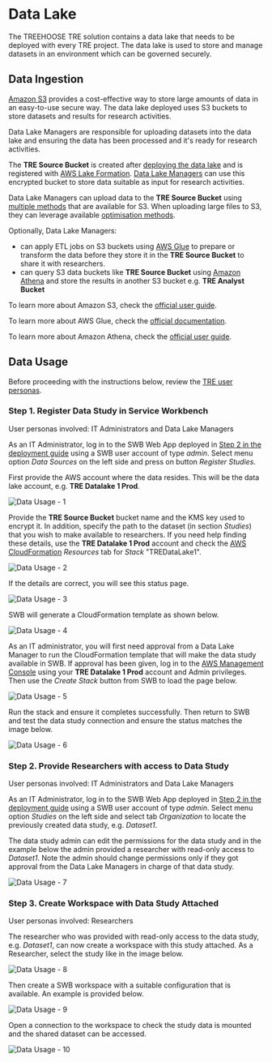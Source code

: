 # Data Lake

The TREEHOOSE TRE solution contains a data lake that needs to be deployed
with every TRE project. The data lake is used to store and manage datasets in an
environment which can be governed securely.

## Data Ingestion

[Amazon S3](https://aws.amazon.com/s3/) provides a cost-effective way to store
large amounts of data in an easy-to-use secure way. The data lake deployed
uses S3 buckets to store datasets and results for research activities.

Data Lake Managers are responsible for uploading datasets into the data lake
and ensuring the data has been processed and it's ready for research activities.

The **TRE Source Bucket** is created after
[deploying the data lake](../deployment/Step3-CreateDataLake.md) and is registered
with [AWS Lake Formation](https://aws.amazon.com/lake-formation/). [Data Lake Managers](../architecture/User-Personas.md#Data-Lake-Manager)
can use this encrypted bucket to store data suitable as input for research activities.

Data Lake Managers can upload data to the **TRE Source Bucket** using
[multiple methods](https://docs.aws.amazon.com/AmazonS3/latest/userguide/upload-objects.html)
that are available for S3. When uploading large files to S3, they can leverage available
[optimisation methods](https://aws.amazon.com/premiumsupport/knowledge-center/s3-upload-large-files/).

Optionally, Data Lake Managers:

- can apply ETL jobs on S3 buckets using [AWS Glue](https://aws.amazon.com/glue/) to prepare
  or transform the data before they store it in the **TRE Source Bucket** to share it with researchers.
- can query S3 data buckets like **TRE Source Bucket** using [Amazon Athena](https://aws.amazon.com/athena)
  and store the results in another S3 bucket e.g. **TRE Analyst Bucket**

To learn more about Amazon S3, check the
[official user guide](https://docs.aws.amazon.com/AmazonS3/latest/userguide/Welcome.html).

To learn more about AWS Glue, check the
[official documentation](https://docs.aws.amazon.com/glue/index.html).

To learn more about Amazon Athena, check the
[official user guide](https://docs.aws.amazon.com/athena/latest/ug/getting-started.html).

## Data Usage

Before proceeding with the instructions below, review the
[TRE user personas](../architecture/User-Personas.md).

### Step 1. Register Data Study in Service Workbench

User personas involved: IT Administrators and Data Lake Managers

As an IT Administrator, log in to the SWB Web App deployed in
[Step 2 in the deployment guide](../deployment/Step2-DeployServiceWorkbench.md) using
a SWB user account of type _admin_. Select menu option _Data Sources_ on the left side
and press on button _Register Studies_.

First provide the AWS account where the data resides. This will be the data lake account,
e.g. **TRE Datalake 1 Prod**.

![Data Usage - 1](../../res/images/data_lake/DataUsage-1.png)

Provide the **TRE Source Bucket** bucket name and the KMS key used to encrypt it. In addition,
specify the path to the dataset (in section _Studies_) that you wish to make available to researchers.
If you need help finding these details, use the **TRE Datalake 1 Prod** account and check the
[AWS CloudFormation](https://eu-west-2.console.aws.amazon.com/cloudformation/home?region=eu-west-2#/)
_Resources_ tab for _Stack_ "TREDataLake1".

![Data Usage - 2](../../res/images/data_lake/DataUsage-2.png)

If the details are correct, you will see this status page.

![Data Usage - 3](../../res/images/data_lake/DataUsage-3.png)

SWB will generate a CloudFormation template as shown below.

![Data Usage - 4](../../res/images/data_lake/DataUsage-4.png)

As an IT administrator, you will first need approval from a Data Lake Manager
to run the CloudFormation template that will make the data study available in SWB.
If approval has been given, log in to the
[AWS Management Console](https://console.aws.amazon.com/)
using your **TRE Datalake 1 Prod** account and Admin privileges. Then use the
_Create Stack_ button from SWB to load the page below.

![Data Usage - 5](../../res/images/data_lake/DataUsage-5.png)

Run the stack and ensure it completes successfully. Then return to SWB and test the
data study connection and ensure the status matches the image below.

![Data Usage - 6](../../res/images/data_lake/DataUsage-6.png)

### Step 2. Provide Researchers with access to Data Study

User personas involved: IT Administrators and Data Lake Managers

As an IT Administrator, log in to the SWB Web App deployed in
[Step 2 in the deployment guide](../deployment/Step2-DeployServiceWorkbench.md) using
a SWB user account of type _admin_. Select menu option _Studies_ on the left side
and select tab _Organization_ to locate the previously created data study, e.g. _Dataset1_.

The data study admin can edit the permissions for the data study and in the example
below the admin provided a researcher with read-only access to _Dataset1_. Note the
admin should change permissions only if they got approval from the Data Lake Managers
in charge of that data study.

![Data Usage - 7](../../res/images/data_lake/DataUsage-7.png)

### Step 3. Create Workspace with Data Study Attached

User personas involved: Researchers

The researcher who was provided with read-only access to the data study, e.g. _Dataset1_,
can now create a workspace with this study attached. As a Researcher, select the study
like in the image below.

![Data Usage - 8](../../res/images/data_lake/DataUsage-8.png)

Then create a SWB workspace with a suitable configuration that is available. An example
is provided below.

![Data Usage - 9](../../res/images/data_lake/DataUsage-9.png)

Open a connection to the workspace to check the study data is mounted and the shared
dataset can be accessed.

![Data Usage - 10](../../res/images/data_lake/DataUsage-10.png)
